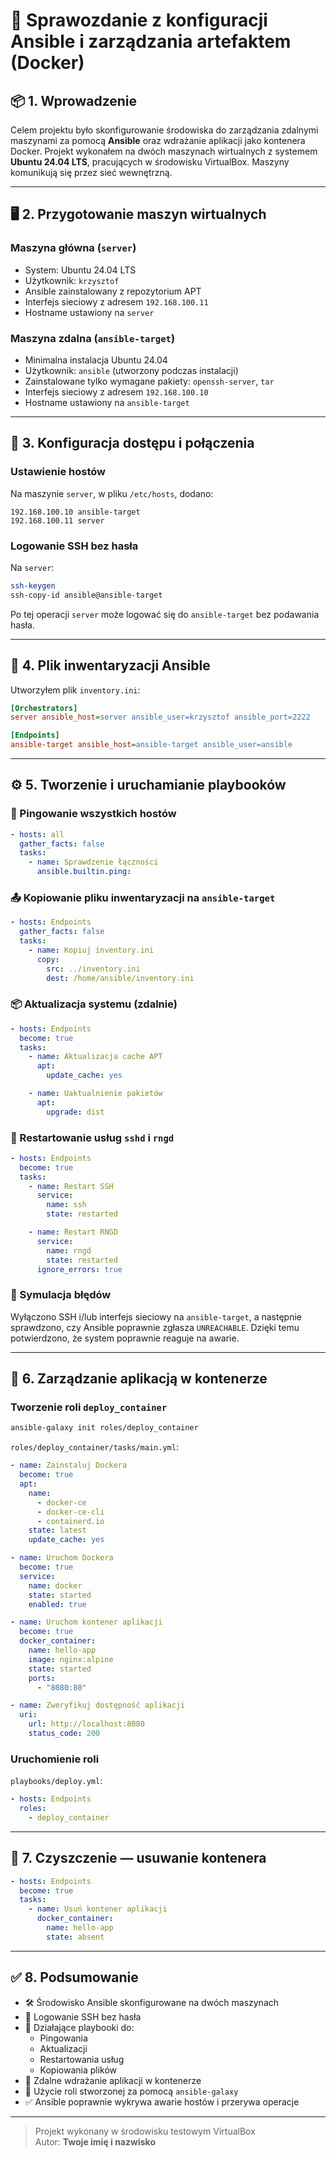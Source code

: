 # 🧰 Sprawozdanie z konfiguracji Ansible i zarządzania artefaktem (Docker)

## 📦 1. Wprowadzenie

Celem projektu było skonfigurowanie środowiska do zarządzania zdalnymi maszynami za pomocą **Ansible** oraz wdrażanie aplikacji jako kontenera Docker. Projekt wykonałem na dwóch maszynach wirtualnych z systemem **Ubuntu 24.04 LTS**, pracujących w środowisku VirtualBox. Maszyny komunikują się przez sieć wewnętrzną.

---

## 🖥️ 2. Przygotowanie maszyn wirtualnych

### Maszyna główna (`server`)
- System: Ubuntu 24.04 LTS
- Użytkownik: `krzysztof`
- Ansible zainstalowany z repozytorium APT
- Interfejs sieciowy z adresem `192.168.100.11`
- Hostname ustawiony na `server`

### Maszyna zdalna (`ansible-target`)
- Minimalna instalacja Ubuntu 24.04
- Użytkownik: `ansible` (utworzony podczas instalacji)
- Zainstalowane tylko wymagane pakiety: `openssh-server`, `tar`
- Interfejs sieciowy z adresem `192.168.100.10`
- Hostname ustawiony na `ansible-target`

---

## 🔐 3. Konfiguracja dostępu i połączenia

### Ustawienie hostów
Na maszynie `server`, w pliku `/etc/hosts`, dodano:

```
192.168.100.10 ansible-target
192.168.100.11 server
```

### Logowanie SSH bez hasła

Na `server`:
```bash
ssh-keygen
ssh-copy-id ansible@ansible-target
```

Po tej operacji `server` może logować się do `ansible-target` bez podawania hasła.

---

## 📁 4. Plik inwentaryzacji Ansible

Utworzyłem plik `inventory.ini`:

```ini
[Orchestrators]
server ansible_host=server ansible_user=krzysztof ansible_port=2222

[Endpoints]
ansible-target ansible_host=ansible-target ansible_user=ansible
```

---

## ⚙️ 5. Tworzenie i uruchamianie playbooków

### 🔄 Pingowanie wszystkich hostów

```yaml
- hosts: all
  gather_facts: false
  tasks:
    - name: Sprawdzenie łączności
      ansible.builtin.ping:
```

### 📤 Kopiowanie pliku inwentaryzacji na `ansible-target`

```yaml
- hosts: Endpoints
  gather_facts: false
  tasks:
    - name: Kopiuj inventory.ini
      copy:
        src: ../inventory.ini
        dest: /home/ansible/inventory.ini
```

### 📦 Aktualizacja systemu (zdalnie)

```yaml
- hosts: Endpoints
  become: true
  tasks:
    - name: Aktualizacja cache APT
      apt:
        update_cache: yes

    - name: Uaktualnienie pakietów
      apt:
        upgrade: dist
```

### 🔁 Restartowanie usług `sshd` i `rngd`

```yaml
- hosts: Endpoints
  become: true
  tasks:
    - name: Restart SSH
      service:
        name: ssh
        state: restarted

    - name: Restart RNGD
      service:
        name: rngd
        state: restarted
      ignore_errors: true
```

### 🧪 Symulacja błędów

Wyłączono SSH i/lub interfejs sieciowy na `ansible-target`, a następnie sprawdzono, czy Ansible poprawnie zgłasza `UNREACHABLE`. Dzięki temu potwierdzono, że system poprawnie reaguje na awarie.

---

## 🐳 6. Zarządzanie aplikacją w kontenerze

### Tworzenie roli `deploy_container`

```bash
ansible-galaxy init roles/deploy_container
```

`roles/deploy_container/tasks/main.yml`:

```yaml
- name: Zainstaluj Dockera
  become: true
  apt:
    name:
      - docker-ce
      - docker-ce-cli
      - containerd.io
    state: latest
    update_cache: yes

- name: Uruchom Dockera
  become: true
  service:
    name: docker
    state: started
    enabled: true

- name: Uruchom kontener aplikacji
  become: true
  docker_container:
    name: hello-app
    image: nginx:alpine
    state: started
    ports:
      - "8080:80"

- name: Zweryfikuj dostępność aplikacji
  uri:
    url: http://localhost:8080
    status_code: 200
```

### Uruchomienie roli

`playbooks/deploy.yml`:

```yaml
- hosts: Endpoints
  roles:
    - deploy_container
```

---

## 🧹 7. Czyszczenie — usuwanie kontenera

```yaml
- hosts: Endpoints
  become: true
  tasks:
    - name: Usuń kontener aplikacji
      docker_container:
        name: hello-app
        state: absent
```

---

## ✅ 8. Podsumowanie

- 🛠️ Środowisko Ansible skonfigurowane na dwóch maszynach
- 🔐 Logowanie SSH bez hasła
- 🧪 Działające playbooki do:
  - Pingowania
  - Aktualizacji
  - Restartowania usług
  - Kopiowania plików
- 🐳 Zdalne wdrażanie aplikacji w kontenerze
- 📄 Użycie roli stworzonej za pomocą `ansible-galaxy`
- ✅ Ansible poprawnie wykrywa awarie hostów i przerywa operacje

---

> Projekt wykonany w środowisku testowym VirtualBox  
> Autor: **Twoje imię i nazwisko**
